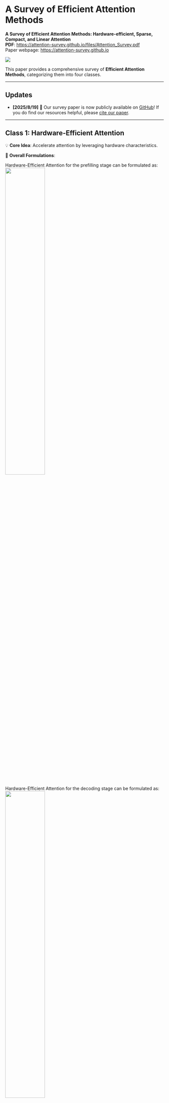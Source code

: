 # A Survey of Efficient Attention Methods

**A Survey of Efficient Attention Methods: Hardware-efficient, Sparse, Compact, and Linear Attention**  
**PDF**: https://attention-survey.github.io/files/Attention_Survey.pdf  
Paper webpage: https://attention-survey.github.io

![](./png_figs/fig2.png)

This paper provides a comprehensive survey of **Efficient Attention Methods**, categorizing them into four classes.

-----

## Updates

 - **[2025/8/19]** 🎉 Our survey paper is now publicly available on [GitHub](https://attention-survey.github.io/files/Attention_Survey.pdf)! If you do find our resources helpful, please [cite our paper](#citation).

-----

## Class 1: Hardware-Efficient Attention

💡 **Core Idea**: Accelerate attention by leveraging hardware characteristics.

📝 **Overall Formulations**: 

Hardware-Efficient Attention for the prefilling stage can be formulated as:
 <img src="./png_figs/formula1.png" width="50%" height="50%">

Hardware-Efficient Attention for the decoding stage can be formulated as:
 <img src="./png_figs/formula2.png" width="50%" height="50%">

 ---

An example is **FlashAttention**, which tiles $Q, K, V$ to progressively compute the attention output $O$. Such a strategy avoids the I/O of $S, P$ matrices in the shape of $N \times N$.

 <img src="./png_figs/fig1.png" width="70%" height="70%">

---

The table below summarizes various hardware-efficient attention methods. 👇

![](./png_figs/table2.png)


-----

## Class2: Compact Attention

💡 **Core Idea**: Compressing the KV cache of attention by weight sharing or low rank decomposition while keeping computational cost unchanged, as with a full-sized KV cache. 

📝 **Overall Formulations**: 

 <img src="./png_figs/formula3.png" width="50%" height="50%">

---

 Below is a summarization of various approaches in compact attention. 👇

![](./png_figs/table3.png)


-----

## Class3: Sparse Attention

💡 **Core Idea**: Selectively performing a subset of computations in attention while omitting others.

📝 **Overall Formulations**: 

 <img src="./png_figs/formula4.png" width="90%" height="90%">

 ---

The table below summarizes various sparse attention methods. 👇

![](./png_figs/table4.png)

-----

## Class4: Linear Attention

💡 **Core Idea**: Redesigning the computational formulation of attention to achieve \(\mathcal{O}(N)\) time complexity. 

📝 **Overall Formulations**: 

 <img src="./png_figs/formula5.png" width="50%" height="50%">

---
### Computational Forms

Linear Attention can be implemented in three forms: **parallel**, **recurrent**, and **chunkwise**.

![](./png_figs/fig3.png)

---

### Gating Mechanisms

Many linear attention methods incorporate **forget gates** and **select gates**.

 <img src="./png_figs/fig4.png" width="70%" height="70%">

Based on the presence of these gates, we can classify linear attention methods as follows:

1.  **Naive Linear Attention (No Gates)**

    📝 The table below summarizes naive attention methods. 👇

    ![](./png_figs/table5.png)


2.  **Linear Attention with a Forget Gate**

    📝 This table compares methods that use a forget gate. 👇

    ![](./png_figs/table6.png)


3.  **Linear Attention with Forget and Select Gates**

    📝 This table compares methods that utilize both the forget gate and the select gate. 👇

    ![](./png_figs/table6.png)
    

### A Special Case: Test-Time Training (TTT)

A unique approach, **Test-Time Training (TTT)**, treats the hidden states of linear attention as learnable parameters.

 <img src="./png_figs/fig5.png" width="70%" height="70%">

-----

## Citation

If you find our work helpful, please cite our paper:

```
@article{zhang2025efficient,
  title={A Survey of Efficient Attention Methods: Hardware-efficient, Sparse, Compact, and Linear Attention},
  author={Zhang, Jintao and Su, Rundong and Liu, Chunyu and Wei, Jia and Wang, Ziteng and Zhang, Pengle and Wang, Haoxu and Jiang, Huiqiang and Huang, Haofeng and Xiang, Chendong and Xi, Haocheng and Yang, Shuo and Li, Xingyang and Hu, Yuezhou and Fu, Tianyu and Zhao, Tianchen and Zhang, Yicheng and Jiang, Youhe and Chen, Chang and Jiang, Kai and Chen, Huayu and Zhao, Min and Xu, Xiaoming and Zhu, Jun and Chen, Jianfei},
  year={2025}
}
```
